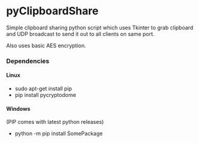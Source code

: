 # pyClipboardShare

Simple clipboard sharing python script which uses Tkinter to grab clipboard and UDP broadcast to send it out to all clients on same port.

Also uses basic AES encryption.

### Dependencies

#### Linux
 - sudo apt-get install pip
 - pip install pycryptodome

#### Windows
(PIP comes with latest python releases)
 - python -m pip install SomePackage
